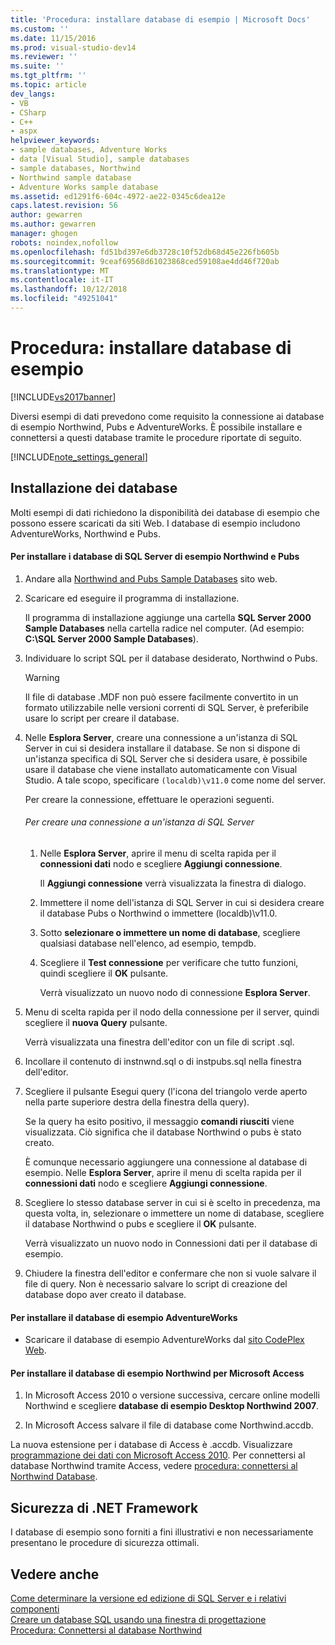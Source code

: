 ```yaml
---
title: 'Procedura: installare database di esempio | Microsoft Docs'
ms.custom: ''
ms.date: 11/15/2016
ms.prod: visual-studio-dev14
ms.reviewer: ''
ms.suite: ''
ms.tgt_pltfrm: ''
ms.topic: article
dev_langs:
- VB
- CSharp
- C++
- aspx
helpviewer_keywords:
- sample databases, Adventure Works
- data [Visual Studio], sample databases
- sample databases, Northwind
- Northwind sample database
- Adventure Works sample database
ms.assetid: ed1291f6-604c-4972-ae22-0345c6dea12e
caps.latest.revision: 56
author: gewarren
ms.author: gewarren
manager: ghogen
robots: noindex,nofollow
ms.openlocfilehash: fd51bd397e6db3728c10f52db68d45e226fb605b
ms.sourcegitcommit: 9ceaf69568d61023868ced59108ae4dd46f720ab
ms.translationtype: MT
ms.contentlocale: it-IT
ms.lasthandoff: 10/12/2018
ms.locfileid: "49251041"
---
```

# <a name="how-to-install-sample-databases"></a>Procedura: installare database di esempio
[!INCLUDE[vs2017banner](../includes/vs2017banner.md)]

Diversi esempi di dati prevedono come requisito la connessione ai database di esempio Northwind, Pubs e AdventureWorks. È possibile installare e connettersi a questi database tramite le procedure riportate di seguito.  
  
 [!INCLUDE[note_settings_general](../includes/note-settings-general-md.md)]  
  
## <a name="installing-databases"></a>Installazione dei database  
 Molti esempi di dati richiedono la disponibilità dei database di esempio che possono essere scaricati da siti Web. I database di esempio includono AdventureWorks, Northwind e Pubs.  
  
#### <a name="to-install-the-northwind-and-pubs-sample-databases-for-sql-server"></a>Per installare i database di SQL Server di esempio Northwind e Pubs  
  
1.  Andare alla [Northwind and Pubs Sample Databases](http://go.microsoft.com/fwlink?linkid=64296) sito web.  
  
2.  Scaricare ed eseguire il programma di installazione.  
  
     Il programma di installazione aggiunge una cartella **SQL Server 2000 Sample Databases** nella cartella radice nel computer. (Ad esempio: **C:\SQL Server 2000 Sample Databases**).  
  
3.  Individuare lo script SQL per il database desiderato, Northwind o Pubs.  
  
    > [!WARNING]
    >  Il file di database .MDF non può essere facilmente convertito in un formato utilizzabile nelle versioni correnti di SQL Server, è preferibile usare lo script per creare il database.  
  
4.  Nelle **Esplora Server**, creare una connessione a un'istanza di SQL Server in cui si desidera installare il database. Se non si dispone di un'istanza specifica di SQL Server che si desidera usare, è possibile usare il database che viene installato automaticamente con Visual Studio. A tale scopo, specificare `(localdb)\v11.0` come nome del server.  
  
     Per creare la connessione, effettuare le operazioni seguenti.  
  
    ###### <a name="to-create-a-connection-to-an-instance-of-sql-server"></a>Per creare una connessione a un'istanza di SQL Server  
  
    1.  Nelle **Esplora Server**, aprire il menu di scelta rapida per il **connessioni dati** nodo e scegliere **Aggiungi connessione**.  
  
         Il **Aggiungi connessione** verrà visualizzata la finestra di dialogo.  
  
    2.  Immettere il nome dell'istanza di SQL Server in cui si desidera creare il database Pubs o Northwind o immettere (localdb)\v11.0.  
  
    3.  Sotto **selezionare o immettere un nome di database**, scegliere qualsiasi database nell'elenco, ad esempio, tempdb.  
  
    4.  Scegliere il **Test connessione** per verificare che tutto funzioni, quindi scegliere il **OK** pulsante.  
  
         Verrà visualizzato un nuovo nodo di connessione **Esplora Server**.  
  
5.  Menu di scelta rapida per il nodo della connessione per il server, quindi scegliere il **nuova Query** pulsante.  
  
     Verrà visualizzata una finestra dell'editor con un file di script .sql.  
  
6.  Incollare il contenuto di instnwnd.sql o di instpubs.sql nella finestra dell'editor.  
  
7.  Scegliere il pulsante Esegui query (l'icona del triangolo verde aperto nella parte superiore destra della finestra della query).  
  
     Se la query ha esito positivo, il messaggio **comandi riusciti** viene visualizzata. Ciò significa che il database Northwind o pubs è stato creato.  
  
     È comunque necessario aggiungere una connessione al database di esempio. Nelle **Esplora Server**, aprire il menu di scelta rapida per il **connessioni dati** nodo e scegliere **Aggiungi connessione**.  
  
8.  Scegliere lo stesso database server in cui si è scelto in precedenza, ma questa volta, in, selezionare o immettere un nome di database, scegliere il database Northwind o pubs e scegliere il **OK** pulsante.  
  
     Verrà visualizzato un nuovo nodo in Connessioni dati per il database di esempio.  
  
9. Chiudere la finestra dell'editor e confermare che non si vuole salvare il file di query. Non è necessario salvare lo script di creazione del database dopo aver creato il database.  
  
#### <a name="to-install-the-adventureworks-sample-databases"></a>Per installare il database di esempio AdventureWorks  
  
-   Scaricare il database di esempio AdventureWorks dal [sito CodePlex Web](http://go.microsoft.com/fwlink/?linkid=87843).  
  
#### <a name="to-install-the-northwind-sample-database-for-microsoft-access"></a>Per installare il database di esempio Northwind per Microsoft Access  
  
1.  In Microsoft Access 2010 o versione successiva, cercare online modelli Northwind e scegliere **database di esempio Desktop Northwind 2007**.  
  
2.  In Microsoft Access salvare il file di database come Northwind.accdb.  
  
 La nuova estensione per i database di Access è .accdb. Visualizzare [programmazione dei dati con Microsoft Access 2010](http://msdn.microsoft.com/library/office/ff965871.aspx). Per connettersi al database Northwind tramite Access, vedere [procedura: connettersi al Northwind Database](../data-tools/how-to-connect-to-the-northwind-database.md).  
  
## <a name="net-framework-security"></a>Sicurezza di .NET Framework  
 I database di esempio sono forniti a fini illustrativi e non necessariamente presentano le procedure di sicurezza ottimali.  
  
## <a name="see-also"></a>Vedere anche  
 [Come determinare la versione ed edizione di SQL Server e i relativi componenti](http://support.microsoft.com/kb/321185)   
 [Creare un database SQL usando una finestra di progettazione](../data-tools/create-a-sql-database-by-using-a-designer.md)   
 [Procedura: Connettersi al database Northwind](../data-tools/how-to-connect-to-the-northwind-database.md)